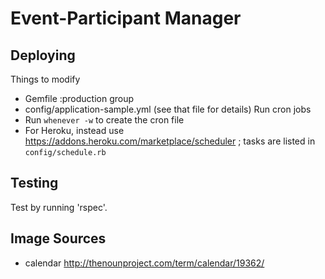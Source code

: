 # Event-Participant Manager

## Deploying
Things to modify
* Gemfile :production group
* config/application-sample.yml (see that file for details)
Run cron jobs
* Run `whenever -w` to create the cron file
* For Heroku, instead use https://addons.heroku.com/marketplace/scheduler ; tasks are listed in `config/schedule.rb`


## Testing

Test by running 'rspec'.


## Image Sources
* calendar http://thenounproject.com/term/calendar/19362/